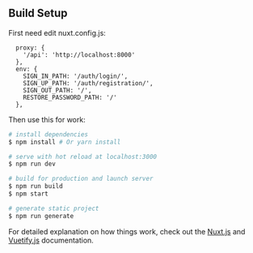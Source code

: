 ## Build Setup

First need edit nuxt.config.js:
```
  proxy: {
    '/api': 'http://localhost:8000'
  },
  env: {
    SIGN_IN_PATH: '/auth/login/',
    SIGN_UP_PATH: '/auth/registration/',
    SIGN_OUT_PATH: '/',
    RESTORE_PASSWORD_PATH: '/'
  },

```

Then use this for work:

``` bash
# install dependencies
$ npm install # Or yarn install

# serve with hot reload at localhost:3000
$ npm run dev

# build for production and launch server
$ npm run build
$ npm start

# generate static project
$ npm run generate
```

For detailed explanation on how things work, check out the [Nuxt.js](https://github.com/nuxt/nuxt.js) and [Vuetify.js](https://vuetifyjs.com/) documentation.

